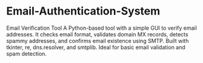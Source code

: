 # Email-Authentication-System
Email Verification Tool A Python-based tool with a simple GUI to verify email addresses. It checks email format, validates domain MX records, detects spammy addresses, and confirms email existence using SMTP. Built with tkinter, re, dns.resolver, and smtplib. Ideal for basic email validation and spam detection.

